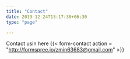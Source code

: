 ```yaml
---
title: "Contact"
date: 2019-12-24T13:17:30+06:30
type: "page"

---
```

Contact usin here
{{< form-contact action = "http://formspree.io/zmin63683@gmail.com"  >}}


